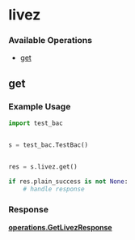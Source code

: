 # livez

### Available Operations

* [get](#get)

## get

### Example Usage

```python
import test_bac


s = test_bac.TestBac()


res = s.livez.get()

if res.plain_success is not None:
    # handle response
```


### Response

**[operations.GetLivezResponse](../../models/operations/getlivezresponse.md)**


